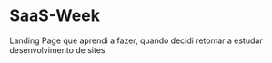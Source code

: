 # SaaS-Week
Landing Page que aprendi a fazer, quando decidi retomar a estudar desenvolvimento de sites
